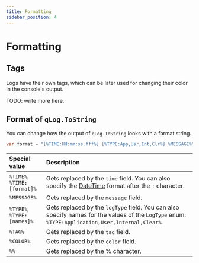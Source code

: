 ```yaml
---
title: Formatting
sidebar_position: 4
---
```


# Formatting

## Tags

Logs have their own tags, which can be later used for changing their color in the console's output.

TODO: write more here.

## Format of `qLog.ToString`

You can change how the output of `qLog.ToString` looks with a format string.

```csharp
var format = "[%TIME:HH:mm:ss.fff%] [%TYPE:App,Usr,Int,Clr%] %MESSAGE%"
```

| Special value | Description |
| :-- | :-- |
| `%TIME%`, `%TIME:[format]%` | Gets replaced by the `time` field. You can also specify the [DateTime](https://learn.microsoft.com/en-us/dotnet/api/system.datetime.tostring?view=net-9.0#system-datetime-tostring(system-string)) format after the `:` character. |
| `%MESSAGE%` | Gets replaced by the `message` field. |
| `%TYPE%`, `%TYPE:[names]%` | Gets replaced by the `logType` field. You can also specify names for the values of the `LogType` enum: `%TYPE:Application,User,Internal,Clear%`.  |
| `%TAG%` | Gets replaced by the `tag` field. |
| `%COLOR%` | Gets replaced by the `color` field. |
| `%%` | Gets replaced by the % character. |
